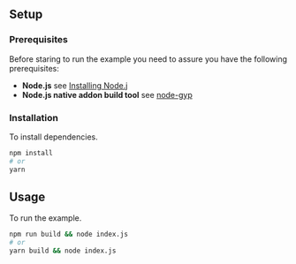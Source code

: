## Setup

### Prerequisites

Before staring to run the example you need to assure you have the following prerequisites:

- **Node.js** see [Installing Node.j](https://nodejs.org/)
- **Node.js native addon build tool** see [node-gyp](https://github.com/nodejs/node-addon-api/blob/master/doc/node-gyp.md)

### Installation

To install dependencies.

```bash
npm install
# or
yarn
```

## Usage

To run the example.

```bash
npm run build && node index.js
# or
yarn build && node index.js
```
